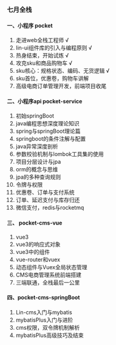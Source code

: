 ### 七月全栈



#### 一、小程序  pocket

1. 走进web全栈工程师   √
2. lin-ui组件库的引入与编程原则   √
3. 热身结束，开始试炼   √
4. 攻克sku和商品购物车   √
5. sku核心：规格状态、编码、无货逻辑   √
6. sku首位，优惠卷，购物车讲解
7. 高级电商订单管理开发，前端项目收尾

#### 二、小程序api pocket-service

1. 初始springBoot
2. java编程思想深度理论知识
3. spring与springBoot理论篇
4. springboot的条件注解与配置
5. java异常深度剖析
6. 参数校验机制与lombok工具集的使用
7. 项目分层设计与jpa
8. orm的概念与思维
9. jpa的多种查询规则
10. 令牌与权限
11. 优惠卷、订单与支付系统
12. 订单、延迟支付与库存归还
13. 微信支付，redis与rocketmq

#### 三、  pocket-cms-vue

1. vue3
2. vue3的响应式对象
3. vue3中的组件
4. vue-router和vuex
5. 动态组件与Vuex全局状态管理
6. CMS电商管理系统前端搭建
7. 三端联通，全栈最后一公里

#### 四、pocket-cms-springBoot

1. Lin-cms入门与mybatis
2. mybatisPlus入门与进阶
3. cms权限，双令牌机制解析
4. mybatisPlus高级技巧及结束

